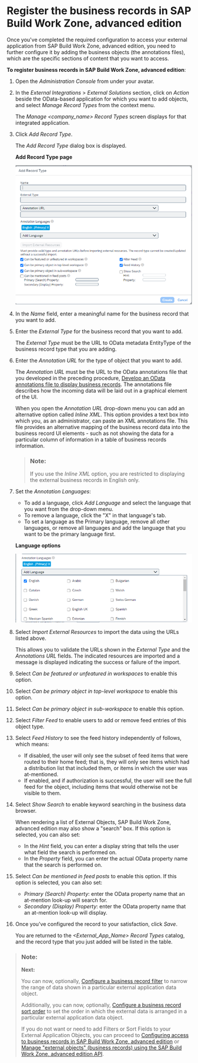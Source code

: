 <!-- loiofb6a7c0efd71446ead976c8c99b99056 -->

# Register the business records in SAP Build Work Zone, advanced edition

Once you've completed the required configuration to access your external application from SAP Build Work Zone, advanced edition, you need to further configure it by adding the business objects \(the annotations files\), which are the specific sections of content that you want to access.

**To register business records in SAP Build Work Zone, advanced edition**:

1.  Open the *Administration Console* from under your avatar.
2.  In the *External Integrations* \> *External Solutions* section, click on *Action* beside the OData-based application for which you want to add objects, and select *Manage Record Types* from the context menu.

    The *Manage <company\_name\> Record Types* screen displays for that integrated application.

3.  Click *Add Record Type*.

    The *Add Record Type* dialog box is displayed.

      
      
    **Add Record Type page**

    ![](images/Record_Type_1a5f1e2.png "Add Record Type page")

4.  In the *Name* field, enter a meaningful name for the business record that you want to add.
5.  Enter the *External Type* for the business record that you want to add.

    The *External Type* must be the URL to OData metadata EntityType of the business record type that you are adding.

6.  Enter the *Annotation URL* for the type of object that you want to add.

    The *Annotation URL* must be the URL to the OData annotations file that you developed in the preceding procedure, [Develop an OData annotations file to display business records](develop-an-odata-annotations-file-to-display-business-records-2332e84.md). The annotations file describes how the incoming data will be laid out in a graphical element of the UI.

    When you open the *Annotation URL* drop-down menu you can add an alternative option called *Inline XML*. This option provides a text box into which you, as an administrator, can paste an XML annotations file. This file provides an alternative mapping of the business record data into the business record UI elements - such as not showing the data for a particular column of information in a table of business records information.

    > ### Note:  
    > If you use the *Inline XML* option, you are restricted to displaying the external business records in English only.

7.  Set the *Annotation Languages*:

    -   To add a language, click *Add Language* and select the language that you want from the drop-down menu.
    -   To remove a language, click the "X" in that language's tab.
    -   To set a language as the Primary language, remove all other languages, or remove all languages and add the language that you want to be the primary language first.

      
      
    **Language options**

    ![](images/Annotations_Languages_ee2c6d7.png "Language options")

8.  Select *Import External Resources* to import the data using the URLs listed above.

    This allows you to validate the URLs shown in the *External Type* and the *Annotations URL* fields. The indicated resources are imported and a message is displayed indicating the success or failure of the import.

9.  Select *Can be featured or unfeatured in workspaces* to enable this option.
10. Select *Can be primary object in top-level workspace* to enable this option.
11. Select *Can be primary object in sub-workspace* to enable this option.
12. Select *Filter Feed* to enable users to add or remove feed entries of this object type.
13. Select *Feed History* to see the feed history independently of follows, which means:
    -   If disabled, the user will only see the subset of feed items that were routed to their home feed; that is, they will only see items which had a distribution list that included them, or items in which the user was at-mentioned.
    -   If enabled, and if authorization is successful, the user will see the full feed for the object, including items that would otherwise not be visible to them.

14. Select *Show Search* to enable keyword searching in the business data browser.

    When rendering a list of External Objects, SAP Build Work Zone, advanced edition may also show a "search" box. If this option is selected, you can also set:

    -   In the *Hint* field, you can enter a display string that tells the user what field the search is performed on.
    -   In the *Property* field, you can enter the actual OData property name that the search is performed on.

15. Select *Can be mentioned in feed posts* to enable this option. If this option is selected, you can also set:
    -   *Primary \(Search\) Property*: enter the OData property name that an at-mention look-up will search for.
    -   *Secondary \(Display\) Property*: enter the OData property name that an at-mention look-up will display.

16. Once you've configured the record to your satisfaction, click *Save*.

    You are returned to the *<External\_App\_Name\> Record Types* catalog, and the record type that you just added will be listed in the table.


> ### Note:  
> **Next:** 
> 
> You can now, optionally, [Configure a business record filter](configure-a-business-record-filter-fea324d.md) to narrow the range of data shown in a particular external application data object.
> 
> Additionally, you can now, optionally, [Configure a business record sort order](configure-a-business-record-sort-order-05e657e.md) to set the order in which the external data is arranged in a particular external application data object.
> 
> If you do not want or need to add Filters or Sort Fields to your External Application Objects, you can proceed to [Configuring access to business records in SAP Build Work Zone, advanced edition](configuring-access-to-business-records-in-sap-build-work-zone-advanced-edition-0f029d3.md) or [Manage "external objects" \(business records\) using the SAP Build Work Zone, advanced edition API](manage-external-objects-business-records-using-the-sap-build-work-zone-advanced-edition-a-808fe4c.md).

